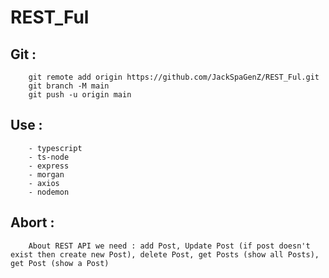 # REST_Ful

## Git : 
        git remote add origin https://github.com/JackSpaGenZ/REST_Ful.git
        git branch -M main
        git push -u origin main

## Use : 
        - typescript 
        - ts-node 
        - express 
        - morgan 
        - axios 
        - nodemon
## Abort :
        About REST API we need : add Post, Update Post (if post doesn't exist then create new Post), delete Post, get Posts (show all Posts), get Post (show a Post)
